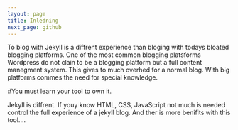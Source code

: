 ```yaml
---
layout: page
title: Inledning
next_page: github
---
```


To blog with Jekyll is a diffrent experience than bloging with todays bloated blogging platforms. One of the most common blogging platsforms Wordpress do not clain to be a blogging platform but a full content manegment system. This gives to much overhed for a normal blog. With big platforms commes the need for special knowledge. 

#You must learn your tool to own it.

Jekyll is diffrent. If youy know HTML, CSS, JavaScript not much is needed control the full experience of a jekyll blog. And ther is more benifits with this tool....

